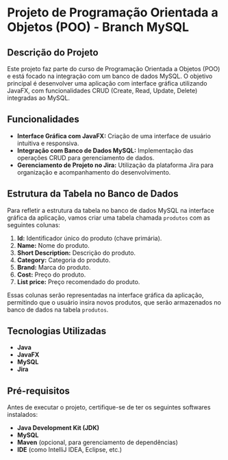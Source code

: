# Projeto de Programação Orientada a Objetos (POO) - Branch MySQL

## Descrição do Projeto
Este projeto faz parte do curso de Programação Orientada a Objetos (POO) e está focado na integração com um banco de dados MySQL. O objetivo principal é desenvolver uma aplicação com interface gráfica utilizando JavaFX, com funcionalidades CRUD (Create, Read, Update, Delete) integradas ao MySQL.

## Funcionalidades
- **Interface Gráfica com JavaFX:** Criação de uma interface de usuário intuitiva e responsiva.
- **Integração com Banco de Dados MySQL:** Implementação das operações CRUD para gerenciamento de dados.
- **Gerenciamento de Projeto no Jira:** Utilização da plataforma Jira para organização e acompanhamento do desenvolvimento.

## Estrutura da Tabela no Banco de Dados
Para refletir a estrutura da tabela no banco de dados MySQL na interface gráfica da aplicação, vamos criar uma tabela chamada `produtos` com as seguintes colunas:

1. **Id:** Identificador único do produto (chave primária).
2. **Name:** Nome do produto.
3. **Short Description:** Descrição do produto.
4. **Category:** Categoria do produto.
5. **Brand:** Marca do produto.
6. **Cost:** Preço do produto.
7. **List price:** Preço recomendado do produto.

Essas colunas serão representadas na interface gráfica da aplicação, permitindo que o usuário insira novos produtos, que serão armazenados no banco de dados na tabela `produtos`.

## Tecnologias Utilizadas
- **Java**
- **JavaFX**
- **MySQL**
- **Jira**

## Pré-requisitos
Antes de executar o projeto, certifique-se de ter os seguintes softwares instalados:
- **Java Development Kit (JDK)**
- **MySQL**
- **Maven** (opcional, para gerenciamento de dependências)
- **IDE** (como IntelliJ IDEA, Eclipse, etc.)
